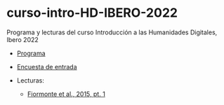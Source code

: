 # curso-intro-HD-IBERO-2022

Programa y lecturas del curso Introducción a las Humanidades Digitales, Ibero 2022

- <a href="programa Introducción a las HD - 2022.pdf" target="_blank">Programa</a>
- <a href="https://forms.gle/3PBnsRbBAH7uTTxq7" target="_blank">Encuesta de entrada</a>

- Lecturas:
  - <a href="lecturas/Fiormonte, Numerico, y Tomasi 2015, pt. 1.pdf" target="_blank">Fiormonte et al., 2015, pt. 1</a>
